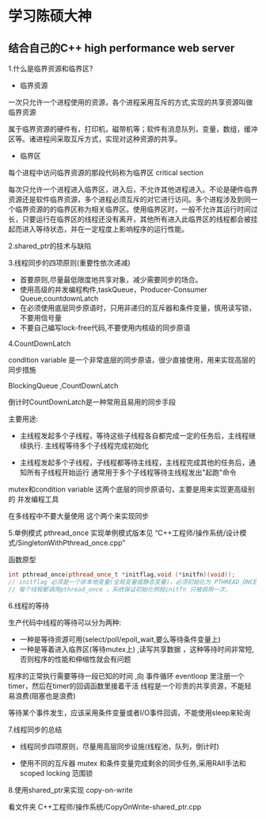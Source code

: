# 学习陈硕大神
## 结合自己的C++ high performance web server


1.什么是临界资源和临界区?

- 临界资源

一次只允许一个进程使用的资源，各个进程采用互斥的方式,实现的共享资源叫做临界资源

属于临界资源的硬件有，打印机，磁带机等；软件有消息队列，变量，数组，缓冲区等。诸进程间采取互斥方式，实现对这种资源的共享。


- 临界区

每个进程中访问临界资源的那段代码称为临界区 critical section

每次只允许一个进程进入临界区，进入后，不允许其他进程进入。不论是硬件临界资源还是软件临界资源，多个进程必须互斥的对它进行访问。多个进程涉及到同一个临界资源的的临界区称为相关临界区。使用临界区时，一般不允许其运行时间过长，只要运行在临界区的线程还没有离开，其他所有进入此临界区的线程都会被挂起而进入等待状态，并在一定程度上影响程序的运行性能。


2.shared_ptr的技术与缺陷



3.线程同步的四项原则(重要性依次递减)

-  首要原则,尽量最低限度地共享对象，减少需要同步的场合。
-  使用高级的并发编程构件,taskQueue，Producer-Consumer Queue,countdownLatch
-  在必须使用底层同步原语时，只用非递归的互斥器和条件变量，慎用读写锁，不要用信号量
-  不要自己编写lock-free代码,不要使用内核级的同步原语


4.CountDownLatch

condition variable 是一个非常底层的同步原语，很少直接使用，用来实现高层的同步措施

BlockingQueue<T> ,CountDownLatch

倒计时CountDownLatch是一种常用且易用的同步手段

主要用途:

- 主线程发起多个子线程，等待这些子线程各自都完成一定的任务后，主线程继续执行.
  主线程等待多个子线程完成初始化

- 主线程发起多个子线程，子线程都等待主线程，主线程完成其他的任务后，通知所有子线程开始运行
  通常用于多个子线程等待主线程发出"起跑"命令


mutex和condition variable 这两个底层的同步原语句，主要是用来实现更高级别的 并发编程工具

在多线程中不要大量使用 这个两个来实现同步



5.单例模式
pthread_once 实现单例模式版本见  “C++工程师/操作系统/设计模式/SingletonWithPthread_once.cpp”

函数原型
```cpp
int pthread_once(pthread_once_t *initflag,void (*initfn)(void));
// initflag 必须是一个非本地变量(全局变量或静态变量)，必须初始化为 PTHREAD_ONCE_INIT
// 每个线程都调用pthread_once ，系统保证初始化例程initfn 只被调用一次，
```

6.线程的等待

生产代码中线程的等待可以分为两种:

- 一种是等待资源可用(select/poll/epoll_wait,要么等待条件变量上)
- 一种是等着进入临界区(等待mutex上) ,读写共享数据 ，这种等待时间非常短,否则程序的性能和伸缩性就会有问题


程序的正常执行需要等待一段已知的时间 ,向 事件循环 eventloop 里注册一个timer，然后在timer的回调函数里接着干活
线程是一个珍贵的共享资源，不能轻易浪费(阻塞也是浪费)

等待某个事件发生，应该采用条件变量或者I/O事件回调，不能使用sleep来轮询


7.线程同步的总结

- 线程同步四项原则，尽量用高层同步设施(线程池，队列，倒计时)

- 使用不同的互斥器 mutex 和条件变量完成剩余的同步任务,采用RAII手法和 scoped locking 范围锁


8.使用shared_ptr来实现 copy-on-write

看文件夹 C++工程师/操作系统/CopyOnWrite-shared_ptr.cpp


